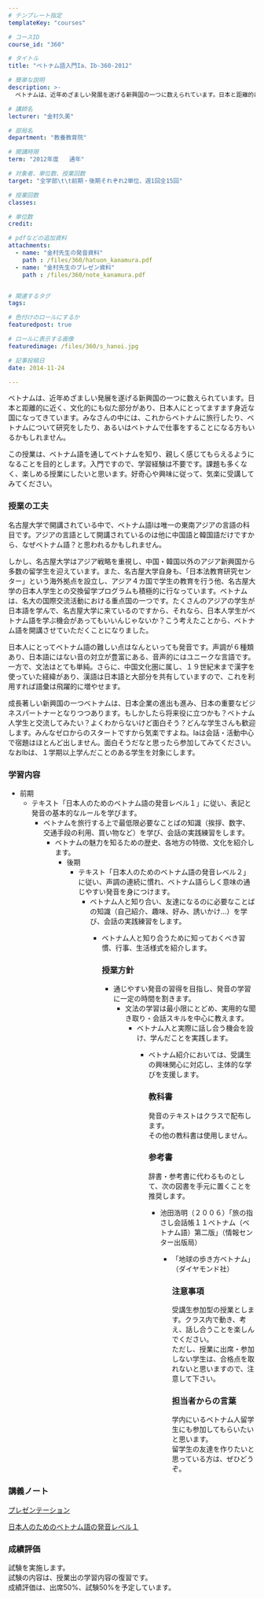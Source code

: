 ```yaml
---
# テンプレート指定
templateKey: "courses"

# コースID
course_id: "360"

# タイトル
title: "ベトナム語入門Ia、Ib-360-2012"

# 簡単な説明
description: >-
  ベトナムは、近年めざましい発展を遂げる新興国の一つに数えられています。日本と距離的に近く、文化的にも似た部分があり、日本人にとってますます身近な国になってきています。みなさんの中には、これからベトナム...

# 講師名
lecturer: "金村久美"

# 部局名
department: "教養教育院"

# 開講時限
term: "2012年度	通年"

# 対象者、単位数、授業回数
target: "全学部\t\t前期・後期それぞれ2単位、週1回全15回"

# 授業回数
classes: 

# 単位数
credit: 

# pdfなどの追加資料
attachments: 
  - name: "金村先生の発音資料" 
    path : /files/360/hatuon_kanamura.pdf
  - name: "金村先生のプレゼン資料" 
    path : /files/360/note_kanamura.pdf


# 関連するタグ
tags:

# 色付けのロールにするか
featuredpost: true

# ロールに表示する画像
featuredimage: /files/360/s_hanoi.jpg

# 記事投稿日
date: 2014-11-24

---
```

ベトナムは、近年めざましい発展を遂げる新興国の一つに数えられています。日本と距離的に近く、文化的にも似た部分があり、日本人にとってますます身近な国になってきています。みなさんの中には、これからベトナムに旅行したり、ベトナムについて研究をしたり、あるいはベトナムで仕事をすることになる方もいるかもしれません。 

この授業は、ベトナム語を通してベトナムを知り、親しく感じてもらえるようになることを目的とします。入門ですので、学習経験は不要です。課題も多くなく、楽しめる授業にしたいと思います。好奇心や興味に従って、気楽に受講してみてください。
### 授業の工夫

名古屋大学で開講されている中で、ベトナム語Iは唯一の東南アジアの言語の科目です。アジアの言語として開講されているのは他に中国語と韓国語だけですから、なぜベトナム語？と思われるかもしれません。

しかし、名古屋大学はアジア戦略を重視し、中国・韓国以外のアジア新興国から多数の留学生を迎えています。また、名古屋大学自身も、「日本法教育研究センター」という海外拠点を設立し、アジア４カ国で学生の教育を行う他、名古屋大学の日本人学生との交換留学プログラムも積極的に行なっています。ベトナムは、名大の国際交流活動における重点国の一つです。たくさんのアジアの学生が日本語を学んで、名古屋大学に来ているのですから、それなら、日本人学生がベトナム語を学ぶ機会があってもいいんじゃないか？こう考えたことから、ベトナム語を開講させていただくことになりました。

日本人にとってベトナム語の難しい点はなんといっても発音です。声調が６種類あり、日本語にはない音の対立が豊富にある、音声的にはユニークな言語です。一方で、文法はとても単純。さらに、中国文化圏に属し、１９世紀末まで漢字を使っていた経緯があり、漢語は日本語と大部分を共有していますので、これを利用すれば語彙は飛躍的に増やせます。

成長著しい新興国の一つベトナムは、日本企業の進出も進み、日本の重要なビジネスパートナーとなりつつあります。もしかしたら将来役に立つかも？ベトナム人学生と交流してみたい？よくわからないけど面白そう？どんな学生さんも歓迎します。みんなゼロからのスタートですから気楽ですよね。Iaは会話・活動中心で宿題はほとんど出しません。面白そうだなと思ったら参加してみてください。なおIbは、１学期以上学んだことのある学生を対象にします。

### 学習内容 

  * 前期  
      * テキスト「日本人のためのベトナム語の発音レベル１」に従い、表記と発音の基本的なルールを学びます。 
          * ベトナムを旅行する上で最低限必要なことばの知識（挨拶、数字、交通手段の利用、買い物など）を学び、会話の実践練習をします。 
              * ベトナムの魅力を知るための歴史、各地方の特徴、文化を紹介します。  
                  * 後期  
                      * テキスト「日本人のためのベトナム語の発音レベル２」に従い、声調の連続に慣れ、ベトナム語らしく意味の通じやすい発音を身につけます。 
                          * ベトナム人と知り合い、友達になるのに必要なことばの知識（自己紹介、趣味、好み、誘いかけ…）を学び、会話の実践練習をします。 
                              * ベトナム人と知り合うために知っておくべき習慣、行事、生活様式を紹介します。   
                                ### 授業方針
                                
                                  * 通じやすい発音の習得を目指し、発音の学習に一定の時間を割きます。 
                                      * 文法の学習は最小限にとどめ、実用的な聞き取り・会話スキルを中心に教えます。 
                                          * ベトナム人と実際に話し合う機会を設け、学んだことを実践します。 
                                              * ベトナム紹介においては、受講生の興味関心に対応し、主体的な学びを支援します。  
                                                ### 教科書
                                                
                                                発音のテキストはクラスで配布します。  
                                                その他の教科書は使用しません。 
                                                
                                                ### 参考書
                                                
                                                辞書・参考書に代わるものとして、次の図書を手元に置くことを推奨します。 
                                                
                                                  * 池田浩明（２００６）「旅の指さし会話帳１１ベトナム（ベトナム語）第二版」（情報センター出版局） 
                                                      * 「地球の歩き方ベトナム」（ダイヤモンド社）   
                                                        ### 注意事項
                                                        
                                                        受講生参加型の授業とします。クラス内で動き、考え、話し合うことを楽しんでください。  
                                                        ただし、授業に出席・参加しない学生は、合格点を取れないと思いますので、注意して下さい。 
                                                        
                                                        ### 担当者からの言葉
                                                        
                                                        学内にいるベトナム人留学生にも参加してもらいたいと思います。  
                                                        留学生の友達を作りたいと思っている方は、ぜひどうぞ。

### 講義ノート


[プレゼンテーション](/files/360/note_kanamura.pdf) 

[日本人のためのベトナム語の発音レベル１](/files/360/hatuon_kanamura.pdf) 

### 成績評価

試験を実施します。  
試験の内容は、授業出の学習内容の復習です。  
成績評価は、出席50%、試験50%を予定しています。
